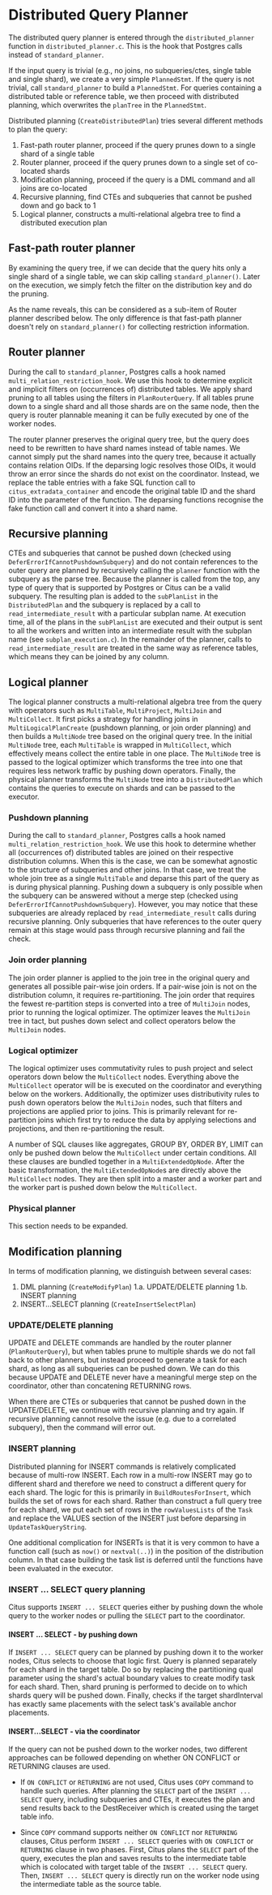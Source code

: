 # Distributed Query Planner

The distributed query planner is entered through the `distributed_planner` function in `distributed_planner.c`. This is the hook that Postgres calls instead of `standard_planner`.

If the input query is trivial (e.g., no joins, no subqueries/ctes, single table and single shard), we create a very simple `PlannedStmt`. If the query is not trivial, call `standard_planner` to build a `PlannedStmt`. For queries containing a distributed table or reference table, we then proceed with distributed planning, which overwrites the `planTree` in the `PlannedStmt`.

Distributed planning (`CreateDistributedPlan`) tries several different methods to plan the query:


 1. Fast-path router planner, proceed if the query prunes down to a single shard of a single table
 2. Router planner, proceed if the query prunes down to a single set of co-located shards
 3. Modification planning, proceed if the query is a DML command and all joins are co-located
 4. Recursive planning, find CTEs and subqueries that cannot be pushed down and go back to 1
 5. Logical planner, constructs a multi-relational algebra tree to find a distributed execution plan

## Fast-path router planner

By examining the query tree, if we can decide that the query hits only a single shard of a single table, we can skip calling `standard_planner()`. Later on the execution, we simply fetch the filter on the distribution key and do the pruning.

As the name reveals, this can be considered as a sub-item of Router planner described below. The only difference is that fast-path planner doesn't rely on `standard_planner()` for collecting restriction information.


## Router planner

During the call to `standard_planner`, Postgres calls a hook named `multi_relation_restriction_hook`. We use this hook to determine explicit and implicit filters on (occurrences of) distributed tables. We apply shard pruning to all tables using the filters in `PlanRouterQuery`. If all tables prune down to a single shard and all those shards are on the same node, then the query is router plannable meaning it can be fully executed by one of the worker nodes.

The router planner preserves the original query tree, but the query does need to be rewritten to have shard names instead of table names. We cannot simply put the shard names into the query tree, because it actually contains relation OIDs. If the deparsing logic resolves those OIDs, it would throw an error since the shards do not exist on the coordinator. Instead, we replace the table entries with a fake SQL function call to `citus_extradata_container` and encode the original table ID and the shard ID into the parameter of the function. The deparsing functions recognise the fake function call and convert it into a shard name.

## Recursive planning

CTEs and subqueries that cannot be pushed down (checked using `DeferErrorIfCannotPushdownSubquery`) and do not contain references to the outer query are planned by recursively calling the `planner` function with the subquery as the parse tree. Because the planner is called from the top, any type of query that is supported by Postgres or Citus can be a valid subquery. The resulting plan is added to the `subPlanList` in the `DistributedPlan` and the subquery is replaced by a call to `read_intermediate_result` with a particular subplan name. At execution time, all of the plans in the `subPlanList` are executed and their output is sent to all the workers and written into an intermediate result with the subplan name (see `subplan_execution.c`). In the remainder of the planner, calls to `read_intermediate_result` are treated in the same way as reference tables, which means they can be joined by any column.

## Logical planner

The logical planner constructs a multi-relational algebra tree from the query with operators such as `MultiTable`, `MultiProject`, `MultiJoin` and `MultiCollect`. It first picks a strategy for handling joins in `MultiLogicalPlanCreate` (pushdown planning, or join order planning) and then builds a `MultiNode` tree based on the original query tree. In the initial `MultiNode` tree, each `MultiTable` is wrapped in `MultiCollect`, which effectively means collect the entire table in one place. The `MultiNode` tree is passed to the logical optimizer which transforms the tree into one that requires less network traffic by pushing down operators. Finally, the physical planner transforms the `MultiNode` tree into a `DistributedPlan` which contains the queries to execute on shards and can be passed to the executor.

###  Pushdown planning

During the call to `standard_planner`, Postgres calls a hook named `multi_relation_restriction_hook`. We use this hook to determine whether all (occurrences of) distributed tables are joined on their respective distribution columns. When this is the case, we can be somewhat agnostic to the structure of subqueries and other joins. In that case, we treat the whole join tree as a single `MultiTable` and deparse this part of the query as is during physical planning. Pushing down a subquery is only possible when the subquery can be answered without a merge step (checked using `DeferErrorIfCannotPushdownSubquery`). However, you may notice that these subqueries are already replaced by `read_intermediate_result` calls during recursive planning. Only subqueries that have references to the outer query remain at this stage would pass through recursive planning and fail the check.

### Join order planning

The join order planner is applied to the join tree in the original query and generates all possible pair-wise join orders. If a pair-wise join is not on the distribution column, it requires re-partitioning. The join order that requires the fewest re-partition steps is converted into a tree of `MultiJoin` nodes, prior to running the logical optimizer. The optimizer leaves the `MultiJoin` tree in tact, but pushes down select and collect operators below the `MultiJoin` nodes.

### Logical optimizer

The logical optimizer uses commutativity rules to push project and select operators down below the `MultiCollect` nodes. Everything above the `MultiCollect` operator will be is executed on the coordinator and everything below on the workers. Additionally, the optimizer uses distributivity rules to push down operators below the `MultiJoin` nodes, such that filters and projections are applied prior to joins. This is primarily relevant for re-partition joins which first try to reduce the data by applying selections and projections, and then re-partitioning the result.

A number of SQL clauses like aggregates, GROUP BY, ORDER BY, LIMIT can only be pushed down below the `MultiCollect` under certain conditions. All these clauses are bundled together in a `MultiExtendedOpNode`. After the basic transformation, the `MultiExtendedOpNode`s are directly above the `MultiCollect` nodes. They are then split into a master and a worker part and the worker part is pushed down below the `MultiCollect`.

### Physical planner

This section needs to be expanded.

## Modification planning

In terms of modification planning, we distinguish between several cases:

 1. DML planning (`CreateModifyPlan`)
 1.a. UPDATE/DELETE planning
 1.b. INSERT planning
 2. INSERT...SELECT planning (`CreateInsertSelectPlan`)

### UPDATE/DELETE planning

UPDATE and DELETE commands are handled by the router planner (`PlanRouterQuery`), but when tables prune to multiple shards we do not fall back to other planners, but instead proceed to generate a task for each shard, as long as all subqueries can be pushed down. We can do this because UPDATE and DELETE never have a meaningful merge step on the coordinator, other than concatening RETURNING rows.

When there are CTEs or subqueries that cannot be pushed down in the UPDATE/DELETE, we continue with recursive planning and try again. If recursive planning cannot resolve the issue (e.g. due to a correlated subquery), then the command will error out.

### INSERT planning

Distributed planning for INSERT commands is relatively complicated because of multi-row INSERT. Each row in a multi-row INSERT may go to different shard and therefore we need to construct a different query for each shard. The logic for this is primarily in `BuildRoutesForInsert`, which builds the set of rows for each shard. Rather than construct a full query tree for each shard, we put each set of rows in the `rowValuesLists` of the `Task` and replace the VALUES section of the INSERT just before deparsing in `UpdateTaskQueryString`.

One additional complication for INSERTs is that it is very common to have a function call (such as `now()` or `nextval(..)`) in the position of the distribution column. In that case building the task list is deferred until the functions have been evaluated in the executor.

### INSERT ... SELECT query planning

Citus supports `INSERT ... SELECT` queries either by pushing down the whole query to the worker nodes or pulling the `SELECT` part to the coordinator.

#### INSERT ... SELECT - by pushing down

If `INSERT ... SELECT` query can be planned by pushing down it to the worker nodes, Citus selects to choose that logic first. Query is planned separately for each shard in the target table. Do so by replacing the partitioning qual parameter using the shard's actual boundary values to create modify task for each shard. Then, shard pruning is performed to decide on to which shards query will be pushed down. Finally, checks if the target shardInterval has exactly same placements with the select task's available anchor placements.

#### INSERT...SELECT - via the coordinator

If the query can not be pushed down to the worker nodes, two different approaches can be followed depending on whether ON CONFLICT or RETURNING clauses are used.

* If `ON CONFLICT` or `RETURNING` are not used, Citus uses `COPY` command to handle such queries. After planning the `SELECT` part of the `INSERT ... SELECT` query, including subqueries and CTEs, it executes the plan and send results back to the DestReceiver which is created using the target table info.

* Since `COPY` command supports neither `ON CONFLICT` nor `RETURNING` clauses, Citus perform `INSERT ... SELECT` queries with `ON CONFLICT` or `RETURNING` clause in two phases. First, Citus plans the `SELECT` part of the query, executes the plan and saves results to the intermediate table which is colocated with target table of the `INSERT ... SELECT` query. Then, `INSERT ... SELECT` query is directly run on the worker node using the intermediate table as the source table.
